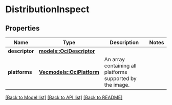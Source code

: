 # DistributionInspect

## Properties

Name | Type | Description | Notes
------------ | ------------- | ------------- | -------------
**descriptor** | [**models::OciDescriptor**](OCIDescriptor.md) |  | 
**platforms** | [**Vec<models::OciPlatform>**](OCIPlatform.md) | An array containing all platforms supported by the image.  | 

[[Back to Model list]](../README.md#documentation-for-models) [[Back to API list]](../README.md#documentation-for-api-endpoints) [[Back to README]](../README.md)


